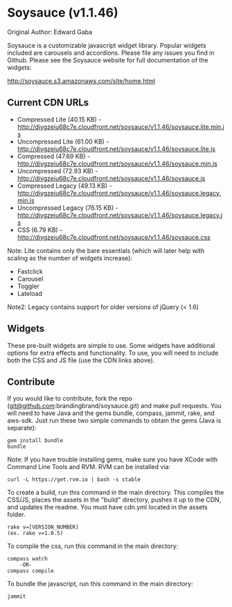 # Soysauce (v1.1.46)
Original Author: Edward Gaba

Soysauce is a customizable javascript widget library. Popular widgets included are carousels and accordions. Please file any issues you find in Github. Please see the Soysauce website for full documentation of the widgets:

http://soysauce.s3.amazonaws.com/site/home.html

## Current CDN URLs
* Compressed Lite (40.15 KB) - http://divgzeiu68c7e.cloudfront.net/soysauce/v1.1.46/soysauce.lite.min.js
* Uncompressed Lite (61.00 KB) - http://divgzeiu68c7e.cloudfront.net/soysauce/v1.1.46/soysauce.lite.js
* Compressed (47.69 KB) - http://divgzeiu68c7e.cloudfront.net/soysauce/v1.1.46/soysauce.min.js
* Uncompressed (72.93 KB) - http://divgzeiu68c7e.cloudfront.net/soysauce/v1.1.46/soysauce.js
* Compressed Legacy (49.13 KB) - http://divgzeiu68c7e.cloudfront.net/soysauce/v1.1.46/soysauce.legacy.min.js
* Uncompressed Legacy (76.15 KB) - http://divgzeiu68c7e.cloudfront.net/soysauce/v1.1.46/soysauce.legacy.js
* CSS (6.79 KB) - http://divgzeiu68c7e.cloudfront.net/soysauce/v1.1.46/soysauce.css

Note: Lite contains only the bare essentials (which will later help with scaling as the number of widgets increase):
* Fastclick
* Carousel
* Toggler
* Lateload

Note2: Legacy contains support for older versions of jQuery (< 1.6)

## Widgets
These pre-built widgets are simple to use. Some widgets have additional options for extra effects and functionality. To use, you will need to include both the CSS and JS file (use the CDN links above).

## Contribute
If you would like to contribute, fork the repo (git@github.com:brandingbrand/soysauce.git) and make pull requests. You will need to have Java and the gems bundle, compass, jammit, rake, and aws-sdk. Just run these two simple commands to obtain the gems (Java is separate):

	gem install bundle
	bundle

Note: If you have trouble installing gems, make sure you have XCode with Command Line Tools and RVM. RVM can be installed via:

	curl -L https://get.rvm.io | bash -s stable

To create a build, run this command in the main directory. This compiles the CSS/JS, places the assets in the "build" directory, pushes it up to the CDN, and updates the readme. You must have cdn.yml located in the assets folder.

	rake v=[VERSION_NUMBER]
	(ex. rake v=1.0.5)

To compile the css, run this command in the main directory:

	compass watch
		-OR-
	compass compile

To bundle the javascript, run this command in the main directory:

	jammit

